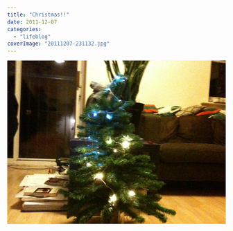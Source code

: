 ```yaml
---
title: "Christmas!!"
date: 2011-12-07
categories: 
  - "lifeblog"
coverImage: "20111207-231132.jpg"
---
```


[![20111207-231132.jpg](images/20111207-231132.jpg)](http://www.davelodwig.co.uk/wp-content/uploads/2011/12/20111207-231132.jpg)
